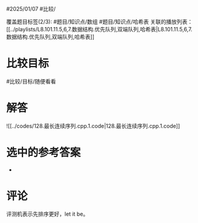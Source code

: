 #2025/01/07 #比较/

覆盖题目标签(2/3):   #题目/知识点/数组 #题目/知识点/哈希表
关联的播放列表：[[../playlists/L8.101.11.5,6,7.数据结构.优先队列,双端队列,哈希表|L8.101.11.5,6,7.数据结构.优先队列,双端队列,哈希表]]

# 比较目标

#比较/目标/随便看看

# 解答

![[../codes/128.最长连续序列.cpp.1.code|128.最长连续序列.cpp.1.code]]

# 选中的参考答案

-

# 评论

评测机表示先排序更好，let it be。